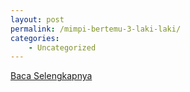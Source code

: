 ```yaml
---
layout: post
permalink: /mimpi-bertemu-3-laki-laki/
categories:
    - Uncategorized
---
```


[Baca Selengkapnya](/07)